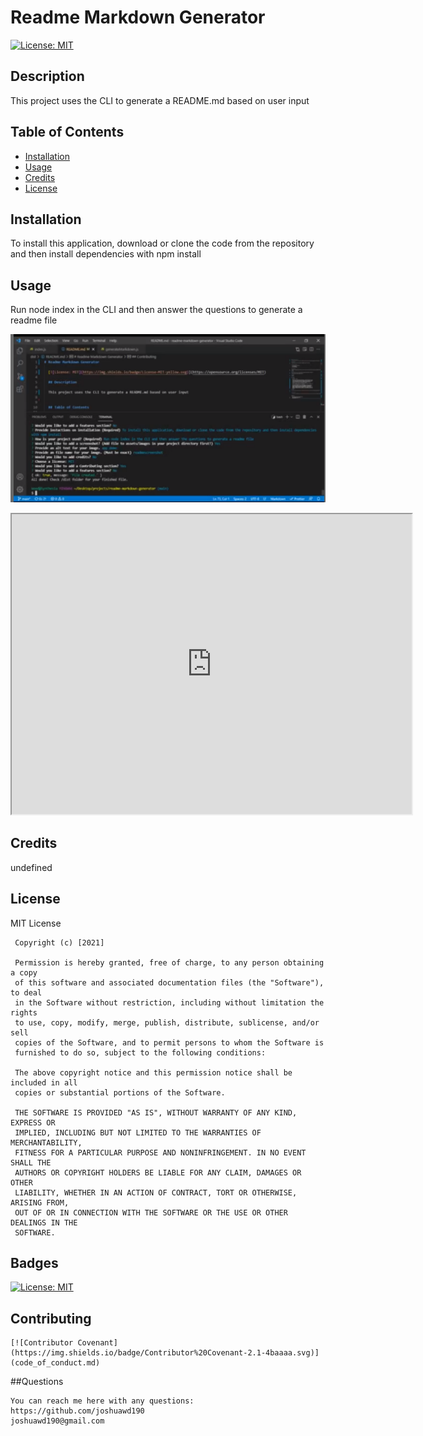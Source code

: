 # Readme Markdown Generator

[![License: MIT](https://img.shields.io/badge/License-MIT-yellow.svg)](https://opensource.org/licenses/MIT)

## Description

This project uses the CLI to generate a README.md based on user input

## Table of Contents

- [Installation](#installation)
- [Usage](#usage)
- [Credits](#credits)
- [License](#license)

## Installation

To install this application, download or clone the code from the repository and then install dependencies with npm install

## Usage

Run node index in the CLI and then answer the questions to generate a readme file

![app demo](./assets/images/readmescreenshot.png)

  <iframe src="https://drive.google.com/file/d/19KEgmMHeC3r_9oNqVn6SYanfH7w6M1c7/preview" width="640" height="480"></iframe>
      
  ## Credits
  
  undefined
  
  ## License

MIT License

     Copyright (c) [2021]

     Permission is hereby granted, free of charge, to any person obtaining a copy
     of this software and associated documentation files (the "Software"), to deal
     in the Software without restriction, including without limitation the rights
     to use, copy, modify, merge, publish, distribute, sublicense, and/or sell
     copies of the Software, and to permit persons to whom the Software is
     furnished to do so, subject to the following conditions:

     The above copyright notice and this permission notice shall be included in all
     copies or substantial portions of the Software.

     THE SOFTWARE IS PROVIDED "AS IS", WITHOUT WARRANTY OF ANY KIND, EXPRESS OR
     IMPLIED, INCLUDING BUT NOT LIMITED TO THE WARRANTIES OF MERCHANTABILITY,
     FITNESS FOR A PARTICULAR PURPOSE AND NONINFRINGEMENT. IN NO EVENT SHALL THE
     AUTHORS OR COPYRIGHT HOLDERS BE LIABLE FOR ANY CLAIM, DAMAGES OR OTHER
     LIABILITY, WHETHER IN AN ACTION OF CONTRACT, TORT OR OTHERWISE, ARISING FROM,
     OUT OF OR IN CONNECTION WITH THE SOFTWARE OR THE USE OR OTHER DEALINGS IN THE
     SOFTWARE.

## Badges

[![License: MIT](https://img.shields.io/badge/License-MIT-yellow.svg)](https://opensource.org/licenses/MIT)

## Contributing

    [![Contributor Covenant](https://img.shields.io/badge/Contributor%20Covenant-2.1-4baaaa.svg)](code_of_conduct.md)

##Questions

    You can reach me here with any questions:
    https://github.com/joshuawd190
    joshuawd190@gmail.com
